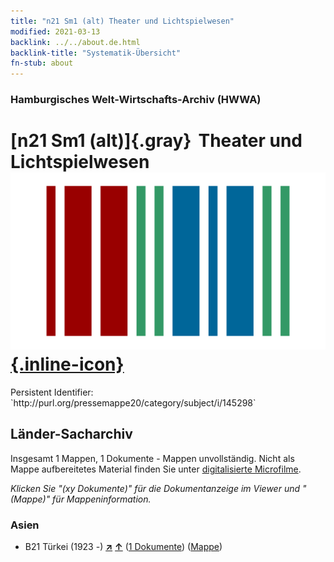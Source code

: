 ```yaml
---
title: "n21 Sm1 (alt) Theater und Lichtspielwesen"
modified: 2021-03-13
backlink: ../../about.de.html
backlink-title: "Systematik-Übersicht"
fn-stub: about
---
```


### Hamburgisches Welt-Wirtschafts-Archiv (HWWA)

# [n21 Sm1 (alt)]{.gray}&#8201; Theater und Lichtspielwesen &#160; [![Wikidata](/images/Wikidata-logo.svg "Wikidata"){.inline-icon}](http://www.wikidata.org/entity/Q104710961)

<div class="hint">Persistent Identifier: `http://purl.org/pressemappe20/category/subject/i/145298`</div>







## Länder-Sacharchiv




Insgesamt 1 Mappen, 1 Dokumente - Mappen unvollständig.
Nicht als Mappe aufbereitetes Material finden Sie unter [digitalisierte Microfilme](/film/h1_sh.de.html).

_Klicken Sie "(xy Dokumente)" für die Dokumentanzeige im Viewer und "(Mappe)" für Mappeninformation._




### Asien

- B21 Türkei (1923 -) [**&nearr;**](../../../geo/i/141111/about.de.html "Türkei (1923 -) (alle Mappen)") [**&uarr;**](../../../geo/about.de.html#B21 "Ländersystematik") (<a href="https://pm20.zbw.eu/iiifview/folder/sh/141111,145298" title="über: Türkei (1923 -) : Theater und Lichtspielwesen" target="_blank">1 Dokumente</a>) ([Mappe](../../../../folder/sh/1411xx/141111/1452xx/145298/about.de.html))








